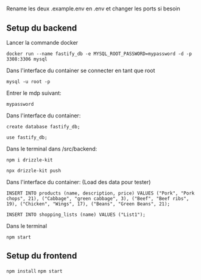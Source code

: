# 

Rename les deux .example.env en .env et changer les ports si besoin

## Setup du backend

Lancer la commande docker

`docker run --name fastify_db -e MYSQL_ROOT_PASSWORD=mypassword -d -p 3308:3306 mysql`

Dans l'interface du container se connecter en tant que root

`mysql -u root -p`

Entrer le mdp suivant:

`mypassword`

Dans l'interface du container:

`create database fastify_db;`

`use fastify_db;`


Dans le terminal dans /src/backend:

`npm i drizzle-kit`

`npx drizzle-kit push`

Dans l'interface du container: (Load des data pour tester)

`INSERT INTO products
(name, description, price)
VALUES
("Pork", "Pork chops", 21),
("Cabbage", "green cabbage", 3),
("Beef", "Beef ribs", 19),
("Chicken", "Wings", 17),
("Beans", "Green Beans", 21);`

`INSERT INTO shopping_lists
(name)
VALUES
("List1");`

Dans le terminal

`npm start`

## Setup du frontend

`npm install`
`npm start`




